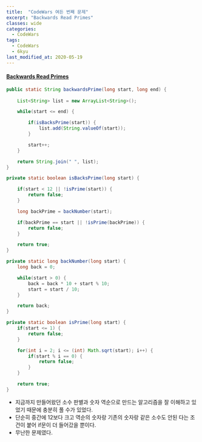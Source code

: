 ```yaml
---
title:  "CodeWars 여든 번째 문제"
excerpt: "Backwards Read Primes"
classes: wide
categories:
  - CodeWars
tags:
  - CodeWars
  - 6kyu
last_modified_at: 2020-05-19
---
```


#### [Backwards Read Primes](https://www.codewars.com/kata/5539fecef69c483c5a000015)

```java
public static String backwardsPrime(long start, long end) {
		
    List<String> list = new ArrayList<String>();

    while(start <= end) {

        if(isBacksPrime(start)) {
            list.add(String.valueOf(start));
        }

        start++;
    }

    return String.join(" ", list);
}

private static boolean isBacksPrime(long start) {

    if(start < 12 || !isPrime(start)) {
        return false;
    }

    long backPrime = backNumber(start);

    if(backPrime == start || !isPrime(backPrime)) {
        return false;
    }

    return true;
}

private static long backNumber(long start) {
    long back = 0;

    while(start > 0) {
        back = back * 10 + start % 10;
        start = start / 10;
    }

    return back;
}

private static boolean isPrime(long start) {
    if(start <= 1) {
        return false;
    }

    for(int i = 2; i <= (int) Math.sqrt(start); i++) {
        if(start % i == 0) {
            return false;
        }
    }

    return true;
}
```

* 지금까지 만들어왔던 소수 판별과 숫자 역순으로 만드는 알고리즘을 잘 이해하고 있었기 때문에 충분히 풀 수가 있었다.
* 단순히 중간에 12보다 크고 역순의 숫자랑 기존의 숫자랑 같은 소수도 안된 다는 조건이 붙어 if문이 더 들어갔을 뿐이다.
* 무난한 문제였다.
